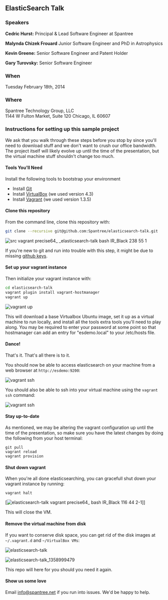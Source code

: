 ## ElasticSearch Talk

### Speakers
**Cedric Hurst:** Principal & Lead Software Engineer at Spantree  

**Malynda Chizek Frouard** Junior Software Engineer and PhD in Astrophysics 

**Kevin Greene:** Senior Software Engineer and Patent Holder 

**Gary Turovsky:** Senior Software Engineer 

### When

Tuesday February 18th, 2014

### Where

Spantree Technology Group, LLC  
1144 W Fulton Market, Suite 120
Chicago, IL 60607

### Instructions for setting up this sample project

We ask that you walk through these steps before you stop by since you'll need to download stuff
and we don't want to crush our office bandwidth.  The project itself will likely evolve up until
the time of the presentation, but the virtual machine stuff shouldn't change too much.

#### Tools You'll Need

Install the following tools to bootstrap your environment

* Install [Git](https://help.github.com/articles/set-up-git)
* Install [VirtualBox](https://www.virtualbox.org/) (we used version 4.3)
* Install [Vagrant](http://www.vagrantup.com/) (we used version 1.3.5)

#### Clone this repository

From the command line, clone this repository with:

```bash
git clone --recursive git@github.com:Spantree/elasticsearch-talk.git
```

![src vagrant precise64_ _elasticsearch-talk bash IR_Black 238 55 1](https://f.cloud.github.com/assets/530343/91372/a8ba382e-659c-11e2-924e-1dec8536f9ad.png)

If you're new to git and run into trouble with this step, it might be due to missing 
[github keys](https://help.github.com/articles/generating-ssh-keys).

#### Set up your vagrant instance

Then initialize your vagrant instance with:

```bash
cd elasticsearch-talk
vagrant plugin install vagrant-hostmanager
vagrant up
```

![vagrant up](https://github.com/Spantree/elasticsearch-talk/blob/develop/images/vagrantup.png?raw=true)


This will download a base Virtualbox Ubuntu image, set it up as a virtual machine to run locally,
and install all the tools extra tools you'll need to play along.  You may be required to enter your password at some point so that hostmanager can add an entry for "esdemo.local" to your /etc/hosts file.

#### Dance!

That's it.  That's all there is to it.

You should now be able to access elasticsearch on your machine from a web browser at `http://esdemo:9200`:

![vagrant ssh](https://github.com/Spantree/elasticsearch-talk/blob/develop/images/esbrowser.png?raw=true)

You should also be able to ssh into your virtual machine using the `vagrant ssh` command:

![vagrant ssh](https://github.com/Spantree/elasticsearch-talk/blob/develop/images/vagrantssh.png?raw=true)

#### Stay up-to-date

As mentioned, we may be altering the vagrant configuration up until the time of the presentation, so make sure you have 
the latest changes by doing the following from your host terminal:

```
git pull
vagrant reload
vagrant provision
```

#### Shut down vagrant

When you're all done elasticsearching, you can gracefull shut down your vagrant instance by running:

```
vagrant halt
```

[![elasticsearch-talk vagrant precise64_ bash IR_Black 116 44 2-1](https://f.cloud.github.com/assets/530343/92646/fa12d092-65e6-11e2-9391-ffd039939874.png)]]

This will close the VM.

#### Remove the virtual machine from disk

If you want to conserve disk space, you can get rid of the disk images at `~/.vagrant.d` 
and `~/VirtualBox VMs`:

![elasticsearch-talk](https://f.cloud.github.com/assets/530343/92637/39ba1012-65e6-11e2-873f-3e756b54cd70.png)

![elasticsearch-talk_1358999479](https://f.cloud.github.com/assets/530343/92638/4fdf39e4-65e6-11e2-81bd-9d281d9fa412.png)

This repo will here for you should you need it again.

#### Show us some love

Email info@spantree.net if you run into issues.  We'd be happy to help.




